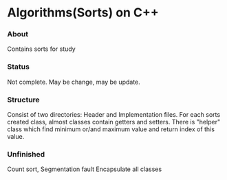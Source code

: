 # Algorithms(Sorts) on C++

### About
Contains sorts for study

### Status
Not complete. May be change, may be update.

### Structure
Consist of two directories: Header and Implementation files. For each sorts created class, almost classes contain getters and setters.
There is "helper" class which find minimum or/and maximum value and return index of this value.

### Unfinished
 Count sort, Segmentation fault
 Encapsulate all classes
